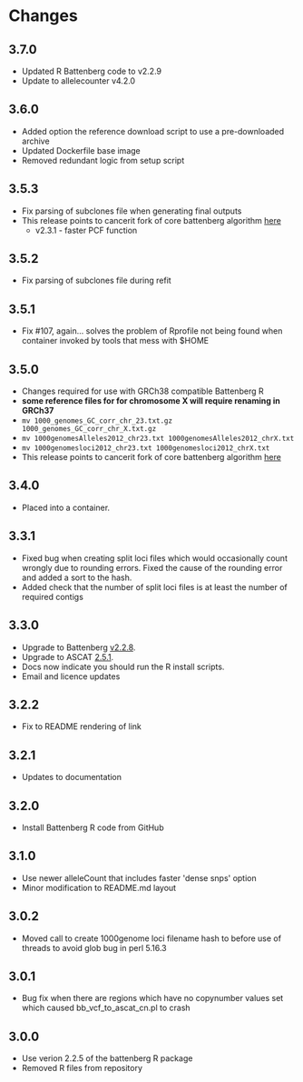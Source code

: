 # Changes

## 3.7.0
 * Updated R Battenberg code to v2.2.9
 * Update to allelecounter v4.2.0

## 3.6.0
 * Added option the reference download script to use a pre-downloaded archive
 * Updated Dockerfile base image
 * Removed redundant logic from setup script

## 3.5.3

* Fix parsing of subclones file when generating final outputs
* This release points to cancerit fork of core battenberg algorithm [here](https://github.com/cancerit/battenberg/feature/grch38)
  * v2.3.1 - faster PCF function

## 3.5.2

* Fix parsing of subclones file during refit

## 3.5.1

* Fix #107, again... solves the problem of Rprofile not being found when container invoked by tools that mess with $HOME

## 3.5.0

* Changes required for use with GRCh38 compatible Battenberg R
* **some reference files for for chromosome X will require renaming in GRCh37**
* `mv 1000_genomes_GC_corr_chr_23.txt.gz 1000_genomes_GC_corr_chr_X.txt.gz`
* `mv 1000genomesAlleles2012_chr23.txt 1000genomesAlleles2012_chrX.txt`
* `mv 1000genomesloci2012_chr23.txt 1000genomesloci2012_chrX.txt`
* This release points to cancerit fork of core battenberg algorithm [here](https://github.com/cancerit/battenberg/feature/grch38)

## 3.4.0

* Placed into a container.

## 3.3.1

* Fixed bug when creating split loci files which would occasionally count wrongly due to rounding errors. Fixed the cause of the rounding error and added a sort to the hash.
* Added check that the number of split loci files is at least the number of required contigs

## 3.3.0

* Upgrade to Battenberg [v2.2.8](https://github.com/Wedge-Oxford/battenberg/releases/tag/v2.2.8).
* Upgrade to ASCAT [2.5.1](https://github.com/Crick-CancerGenomics/ascat/releases/tag/v2.5.1).
* Docs now indicate you should run the R install scripts.
* Email and licence updates

## 3.2.2

* Fix to README rendering of link

## 3.2.1

* Updates to documentation

## 3.2.0

* Install Battenberg R code from GitHub

## 3.1.0

* Use newer alleleCount that includes faster 'dense snps' option
* Minor modification to README.md layout

## 3.0.2

* Moved call to create 1000genome loci filename hash to before use of threads to avoid glob bug in perl 5.16.3

## 3.0.1

* Bug fix when there are regions which have no copynumber values set which caused bb_vcf_to_ascat_cn.pl to crash

## 3.0.0

* Use verion 2.2.5 of the battenberg R package
* Removed R files from repository
